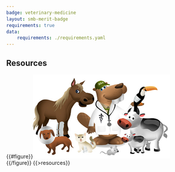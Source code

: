 ```yaml
---
badge: veterinary-medicine
layout: smb-merit-badge
requirements: true
data:
    requirements: ./requirements.yaml
---
```


## Resources

{{#figure}}<img src="veterinary-medicine-bucky.jpg" class="W(100%)" />{{/figure}}
{{>resources}}
